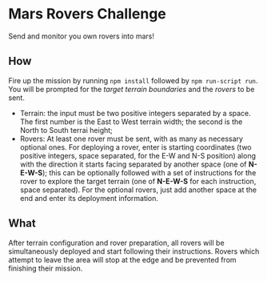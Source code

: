 # Mars Rovers Challenge

Send and monitor you own rovers into mars!

## How
Fire up the mission by running `npm install` followed by `npm run-script run`. You will be prompted for the *target terrain boundaries* and the *rovers* to be sent.

* Terrain: the input must be two positive integers separated by a space. The first number is the East to West terrain width; the second is the North to South terrai height;
* Rovers: At least one rover must be sent, with as many as necessary optional ones. For deploying a rover, enter is starting coordinates (two positive integers, space separated, for the E-W and N-S position) along with the direction it starts facing separated by another space (one of **N-E-W-S**); this can be optionally followed with a set of instructions for the rover to explore the target terrain (one of **N-E-W-S** for each instruction, space separated). For the optional rovers, just add another space at the end and enter its deployment information.

## What
After terrain configuration and rover preparation, all rovers will be simultaneously deployed and start following their instructions. Rovers which attempt to leave the area will stop at the edge and be prevented from finishing their mission.